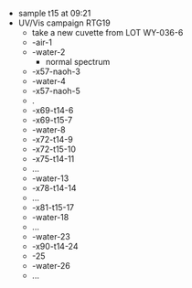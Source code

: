 - sample t15 at 09:21
- UV/Vis campaign RTG19
	- take a new cuvette from LOT WY-036-6
	- -air-1
	- -water-2
		- normal spectrum
	- -x57-naoh-3
	- -water-4
	- -x57-naoh-5
	- .
	- -x69-t14-6
	- -x69-t15-7
	- -water-8
	- -x72-t14-9
	- -x72-t15-10
	- -x75-t14-11
	- ...
	- -water-13
	- -x78-t14-14
	- ...
	- -x81-t15-17
	- -water-18
	- ...
	- -water-23
	- -x90-t14-24
	- -25
	- -water-26
	- ...